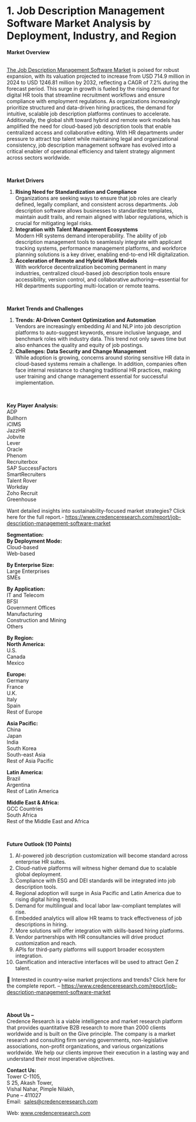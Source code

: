 # 1.	Job Description Management Software Market Analysis by Deployment, Industry, and Region


<p><strong>Market Overview</strong></p>
<p><br /> <a href="https://www.credenceresearch.com/report/job-description-management-software-market">The Job Description Management Software Market</a> is poised for robust expansion, with its valuation projected to increase from USD 714.9 million in 2024 to USD 1246.81 million by 2032, reflecting a CAGR of 7.2% during the forecast period. This surge in growth is fueled by the rising demand for digital HR tools that streamline recruitment workflows and ensure compliance with employment regulations. As organizations increasingly prioritize structured and data-driven hiring practices, the demand for intuitive, scalable job description platforms continues to accelerate. Additionally, the global shift toward hybrid and remote work models has amplified the need for cloud-based job description tools that enable centralized access and collaborative editing. With HR departments under pressure to attract top talent while maintaining legal and organizational consistency, job description management software has evolved into a critical enabler of operational efficiency and talent strategy alignment across sectors worldwide.</p>
<p>&nbsp;</p>
<p><strong>Market Drivers</strong></p>
<ol>
<li><strong> Rising Need for Standardization and Compliance</strong><br /> Organizations are seeking ways to ensure that job roles are clearly defined, legally compliant, and consistent across departments. Job description software allows businesses to standardize templates, maintain audit trails, and remain aligned with labor regulations, which is crucial for mitigating legal risks.</li>
<li><strong> Integration with Talent Management Ecosystems</strong><br /> Modern HR systems demand interoperability. The ability of job description management tools to seamlessly integrate with applicant tracking systems, performance management platforms, and workforce planning solutions is a key driver, enabling end-to-end HR digitalization.</li>
<li><strong> Acceleration of Remote and Hybrid Work Models</strong><br /> With workforce decentralization becoming permanent in many industries, centralized cloud-based job description tools ensure accessibility, version control, and collaborative authoring&mdash;essential for HR departments supporting multi-location or remote teams.</li>
</ol>
<p>&nbsp;</p>
<p><strong>Market Trends and Challenges</strong></p>
<ol>
<li><strong> Trends: AI-Driven Content Optimization and Automation</strong><br /> Vendors are increasingly embedding AI and NLP into job description platforms to auto-suggest keywords, ensure inclusive language, and benchmark roles with industry data. This trend not only saves time but also enhances the quality and equity of job postings.</li>
<li><strong> Challenges: Data Security and Change Management</strong><br /> While adoption is growing, concerns around storing sensitive HR data in cloud-based systems remain a challenge. In addition, companies often face internal resistance to changing traditional HR practices, making user training and change management essential for successful implementation.</li>
</ol>
<p>&nbsp;</p>
<p><strong>Key Player Analysis:</strong><br /> ADP<br /> Bullhorn<br /> iCIMS<br /> JazzHR<br /> Jobvite<br /> Lever<br /> Oracle<br /> Phenom<br /> Recruiterbox<br /> SAP SuccessFactors<br /> SmartRecruiters<br /> Talent Rover<br /> Workday<br /> Zoho Recruit<br /> Greenhouse</p>
<p>Want detailed insights into sustainability-focused market strategies? Click here for the full report.- <a href="https://www.credenceresearch.com/report/job-description-management-software-market">https://www.credenceresearch.com/report/job-description-management-software-market</a></p>
<p><strong>Segmentation:</strong><br /> <strong>By Deployment Mode:</strong><br /> Cloud-based<br /> Web-based</p>
<p><strong>By Enterprise Size:</strong><br /> Large Enterprises<br /> SMEs</p>
<p><strong>By Application:</strong><br /> IT and Telecom<br /> BFSI<br /> Government Offices<br /> Manufacturing<br /> Construction and Mining<br /> Others</p>
<p><strong>By Region:</strong><br /> <strong>North America:</strong><br /> U.S.<br /> Canada<br /> Mexico</p>
<p><strong>Europe:</strong><br /> Germany<br /> France<br /> U.K.<br /> Italy<br /> Spain<br /> Rest of Europe</p>
<p><strong>Asia Pacific:</strong><br /> China<br /> Japan<br /> India<br /> South Korea<br /> South-east Asia<br /> Rest of Asia Pacific</p>
<p><strong>Latin America:</strong><br /> Brazil<br /> Argentina<br /> Rest of Latin America</p>
<p><strong>Middle East &amp; Africa:</strong><br /> GCC Countries<br /> South Africa<br /> Rest of the Middle East and Africa</p>
<p>&nbsp;</p>
<p><strong>Future Outlook (10 Points)</strong></p>
<ol>
<li>AI-powered job description customization will become standard across enterprise HR suites.</li>
<li>Cloud-native platforms will witness higher demand due to scalable global deployment.</li>
<li>Compliance with ESG and DEI standards will be integrated into job description tools.</li>
<li>Regional adoption will surge in Asia Pacific and Latin America due to rising digital hiring trends.</li>
<li>Demand for multilingual and local labor law-compliant templates will rise.</li>
<li>Embedded analytics will allow HR teams to track effectiveness of job descriptions in hiring.</li>
<li>More solutions will offer integration with skills-based hiring platforms.</li>
<li>Vendor partnerships with HR consultancies will drive product customization and reach.</li>
<li>APIs for third-party platforms will support broader ecosystem integration.</li>
<li>Gamification and interactive interfaces will be used to attract Gen Z talent.</li>
</ol>
<p>📌 Interested in country-wise market projections and trends? Click here for the complete report. &ndash; <a href="https://www.credenceresearch.com/report/job-description-management-software-market">https://www.credenceresearch.com/report/job-description-management-software-market</a></p>
<p>&nbsp;</p>
<p><strong>About Us &ndash;</strong><br /> Credence Research is a viable intelligence and market research platform that provides quantitative B2B research to more than 2000 clients worldwide and is built on the Give principle. The company is a market research and consulting firm serving governments, non-legislative associations, non-profit organizations, and various organizations worldwide. We help our clients improve their execution in a lasting way and understand their most imperative objectives.</p>
<p><strong>Contact Us:</strong><br /> Tower C-1105,<br /> S 25, Akash Tower,<br /> Vishal Nahar, Pimple Nilakh,<br /> Pune &ndash; 411027<br /> Email: &nbsp;<a href="mailto:sales@credenceresearch.com">sales@credenceresearch.com</a></p>
<p>Web: <a href="http://www.credenceresearch.com/">www.credenceresearch.com</a></p>
